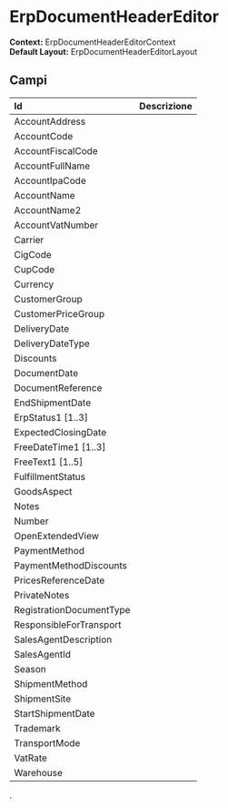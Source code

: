 # ErpDocumentHeaderEditor

**Context:** ErpDocumentHeaderEditorContext  
**Default Layout:** ErpDocumentHeaderEditorLayout

## Campi

| Id | Descrizione |
| :--- | :--- |
| AccountAddress |  |
| AccountCode |  |
| AccountFiscalCode |  |
| AccountFullName |  |
| AccountIpaCode |  |
| AccountName |  |
| AccountName2 |  |
| AccountVatNumber |  |
| Carrier |  |
| CigCode |  |
| CupCode |  |
| Currency |  |
| CustomerGroup |  |
| CustomerPriceGroup |  |
| DeliveryDate |  |
| DeliveryDateType |  |
| Discounts |  |
| DocumentDate |  |
| DocumentReference |  |
| EndShipmentDate |  |
| ErpStatus1 \[1..3\] |  |
| ExpectedClosingDate |  |
| FreeDateTime1 \[1..3\] |  |
| FreeText1 \[1..5\] |  |
| FulfillmentStatus |  |
| GoodsAspect |  |
| Notes |  |
| Number |  |
| OpenExtendedView |  |
| PaymentMethod |  |
| PaymentMethodDiscounts |  |
| PricesReferenceDate |  |
| PrivateNotes |  |
| RegistrationDocumentType |  |
| ResponsibleForTransport |  |
| SalesAgentDescription |  |
| SalesAgentId |  |
| Season |  |
| ShipmentMethod |  |
| ShipmentSite |  |
| StartShipmentDate |  |
| Trademark |  |
| TransportMode |  |
| VatRate |  |
| Warehouse |  |

.